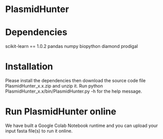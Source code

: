 # PlasmidHunter
# Dependencies
scikit-learn == 1.0.2
pandas
numpy
biopython
diamond
prodigal
# Installation
Please install the dependencies then download the source code file PlasmidHunter_x.x.zip and unzip it. Run python PlasmidHunter_x.x/bin/PlasmidHunter.py -h for the help message.
# Run PlasmidHunter online
We have built a Google Colab Notebook runtime and you can upload your input fasta file(s) to run it online.
